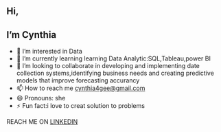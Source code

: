 ## Hi,
## I’m Cynthia
- 👀 I’m interested in Data
- 🌱 I’m currently learning learning Data Analytic:SQL,Tableau,power BI
- 💞️ I’m looking to collaborate in developing and implementing date collection systems,identifying business needs and creating predictive models that improve forecasting accurancy
- 📫 How to reach me cynthia4gee@gmail.com
- 😄 Pronouns: she
- ⚡ Fun fact:i love to creat solution to problems


REACH ME ON [LINKEDIN](https://www.linkedin.com/in/cynthia-chukwuemeka-b37a1522a/)
